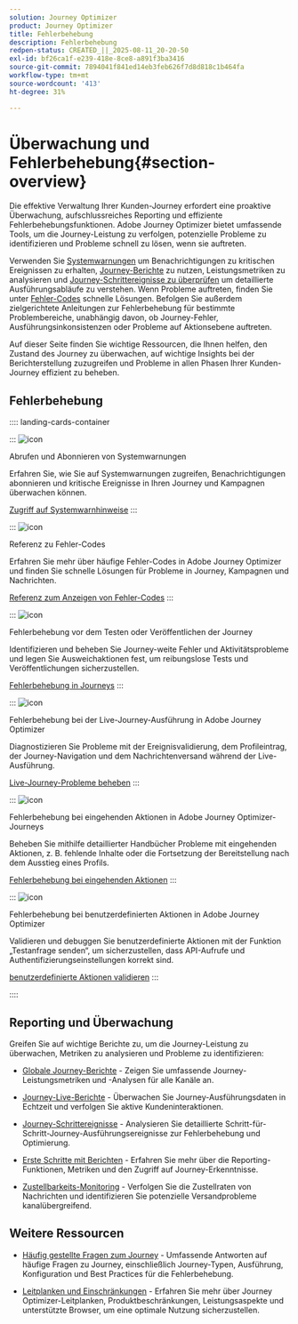 ```yaml
---
solution: Journey Optimizer
product: Journey Optimizer
title: Fehlerbehebung
description: Fehlerbehebung
redpen-status: CREATED_||_2025-08-11_20-20-50
exl-id: bf26ca1f-e239-418e-8ce8-a891f3ba3416
source-git-commit: 7894041f841ed14eb3feb626f7d8d818c1b464fa
workflow-type: tm+mt
source-wordcount: '413'
ht-degree: 31%

---
```


# Überwachung und Fehlerbehebung{#section-overview}

Die effektive Verwaltung Ihrer Kunden-Journey erfordert eine proaktive Überwachung, aufschlussreiches Reporting und effiziente Fehlerbehebungsfunktionen. Adobe Journey Optimizer bietet umfassende Tools, um die Journey-Leistung zu verfolgen, potenzielle Probleme zu identifizieren und Probleme schnell zu lösen, wenn sie auftreten.

Verwenden Sie [Systemwarnungen](../using/reports/alerts.md) um Benachrichtigungen zu kritischen Ereignissen zu erhalten, [Journey-Berichte](../using/reports/journey-global-report-cja.md) zu nutzen, Leistungsmetriken zu analysieren und [Journey-Schrittereignisse zu überprüfen](../using/reports/journey-step-events-overview.md) um detaillierte Ausführungsabläufe zu verstehen. Wenn Probleme auftreten, finden Sie unter [Fehler-Codes](../using/building-journeys/error-codes-reference.md) schnelle Lösungen. Befolgen Sie außerdem zielgerichtete Anleitungen zur Fehlerbehebung für bestimmte Problembereiche, unabhängig davon, ob Journey-Fehler, Ausführungsinkonsistenzen oder Probleme auf Aktionsebene auftreten.

Auf dieser Seite finden Sie wichtige Ressourcen, die Ihnen helfen, den Zustand des Journey zu überwachen, auf wichtige Insights bei der Berichterstellung zuzugreifen und Probleme in allen Phasen Ihrer Kunden-Journey effizient zu beheben.

## Fehlerbehebung

:::: landing-cards-container

:::
![icon](https://cdn.experienceleague.adobe.com/icons/bell.svg)

Abrufen und Abonnieren von Systemwarnungen

Erfahren Sie, wie Sie auf Systemwarnungen zugreifen, Benachrichtigungen abonnieren und kritische Ereignisse in Ihren Journey und Kampagnen überwachen können.

[Zugriff auf Systemwarnhinweise](../using/reports/alerts.md)
:::

:::
![icon](https://cdn.experienceleague.adobe.com/icons/book.svg)

Referenz zu Fehler-Codes

Erfahren Sie mehr über häufige Fehler-Codes in Adobe Journey Optimizer und finden Sie schnelle Lösungen für Probleme in Journey, Kampagnen und Nachrichten.

[Referenz zum Anzeigen von Fehler-Codes](../using/building-journeys/error-codes-reference.md)
:::

:::
![icon](https://cdn.experienceleague.adobe.com/icons/list-check.svg)

Fehlerbehebung vor dem Testen oder Veröffentlichen der Journey

Identifizieren und beheben Sie Journey-weite Fehler und Aktivitätsprobleme und legen Sie Ausweichaktionen fest, um reibungslose Tests und Veröffentlichungen sicherzustellen.

[Fehlerbehebung in Journeys](../using/building-journeys/troubleshooting.md)
:::

:::
![icon](https://cdn.experienceleague.adobe.com/icons/code-branch.svg)

Fehlerbehebung bei der Live-Journey-Ausführung in Adobe Journey Optimizer

Diagnostizieren Sie Probleme mit der Ereignisvalidierung, dem Profileintrag, der Journey-Navigation und dem Nachrichtenversand während der Live-Ausführung.

[Live-Journey-Probleme beheben](../using/building-journeys/troubleshooting-execution.md)
:::

:::
![icon](https://cdn.experienceleague.adobe.com/icons/puzzle-piece.svg)

Fehlerbehebung bei eingehenden Aktionen in Adobe Journey Optimizer-Journeys

Beheben Sie mithilfe detaillierter Handbücher Probleme mit eingehenden Aktionen, z. B. fehlende Inhalte oder die Fortsetzung der Bereitstellung nach dem Ausstieg eines Profils.

[Fehlerbehebung bei eingehenden Aktionen](../using/building-journeys/troubleshooting-inbound.md)
:::

:::
![icon](https://cdn.experienceleague.adobe.com/icons/gear.svg)

Fehlerbehebung bei benutzerdefinierten Aktionen in Adobe Journey Optimizer

Validieren und debuggen Sie benutzerdefinierte Aktionen mit der Funktion „Testanfrage senden“, um sicherzustellen, dass API-Aufrufe und Authentifizierungseinstellungen korrekt sind.

[benutzerdefinierte Aktionen validieren](../using/action/troubleshoot-custom-action.md)
:::

::::

## Reporting und Überwachung

Greifen Sie auf wichtige Berichte zu, um die Journey-Leistung zu überwachen, Metriken zu analysieren und Probleme zu identifizieren:

* [Globale Journey-Berichte](../using/reports/journey-global-report-cja.md) - Zeigen Sie umfassende Journey-Leistungsmetriken und -Analysen für alle Kanäle an.

* [Journey-Live-Berichte](../using/reports/journey-live-report.md) - Überwachen Sie Journey-Ausführungsdaten in Echtzeit und verfolgen Sie aktive Kundeninteraktionen.

* [Journey-Schrittereignisse](../using/reports/journey-step-events-overview.md) - Analysieren Sie detaillierte Schritt-für-Schritt-Journey-Ausführungsereignisse zur Fehlerbehebung und Optimierung.

* [Erste Schritte mit Berichten](../using/reports/report-gs-cja.md) - Erfahren Sie mehr über die Reporting-Funktionen, Metriken und den Zugriff auf Journey-Erkenntnisse.

* [Zustellbarkeits-Monitoring](../using/reports/deliverability.md) - Verfolgen Sie die Zustellraten von Nachrichten und identifizieren Sie potenzielle Versandprobleme kanalübergreifend.

## Weitere Ressourcen

* [Häufig gestellte Fragen zum Journey](../using/building-journeys/journey-faq.md) - Umfassende Antworten auf häufige Fragen zu Journey, einschließlich Journey-Typen, Ausführung, Konfiguration und Best Practices für die Fehlerbehebung.

* [Leitplanken und Einschränkungen](../using/start/guardrails.md) - Erfahren Sie mehr über Journey Optimizer-Leitplanken, Produktbeschränkungen, Leistungsaspekte und unterstützte Browser, um eine optimale Nutzung sicherzustellen.
